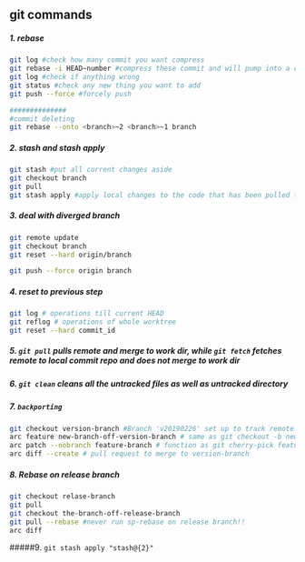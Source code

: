 ## git commands

##### 1. rebase

```bash
git log #check how many commit you want compress
git rebase -i HEAD~number #compress these commit and will pump into a commit vim window, pick the first one and s all the rest, store it and quit, dump into another window, delete all the commit and leave the the most important one and maybe add some new commit
git log #check if anything wrong
git status #check any new thing you want to add
git push --force #forcely push 

##############
#commit deleting
git rebase --onto <branch>~2 <branch>~1 branch
```

##### 2. stash and stash apply

```bash
git stash #put all current changes aside 
git checkout branch
git pull
git stash apply #apply local changes to the code that has been pulled to local
```

##### 3. deal with diverged branch

```bash
git remote update
git checkout branch
git reset --hard origin/branch

git push --force origin branch
```

##### 4. reset to previous step

```bash
git log # operations till current HEAD
git reflog # operations of whole worktree
git reset --hard commit_id
```

##### 5. `git pull` pulls remote and merge to work dir, while `git fetch` fetches remote to local commit repo and does not merge to work dir

##### 6. `git clean` cleans all the untracked files as well as untracked directory

##### 7. `backporting` 

```bash
git checkout version-branch #Branch 'v20190226' set up to track remote branch 'v20190226' from 'origin'.
arc feature new-branch-off-version-branch # same as git checkout -b new-branch-off-version-branch
arc patch --nobranch feature-branch # function as git cherry-pick feature-branch, fetch feature-branch commits to version-branch, might have some conflict, just fix it, git add it, and git cherry-pick --continue
arc diff --create # pull request to merge to version-branch
```

##### 8. Rebase on release branch

```bash
git checkout relase-branch
git pull
git checkout the-branch-off-release-branch
git pull --rebase #never run sp-rebase on release branch!!
arc diff
```

#####9. `git stash apply "stash@{2}"`